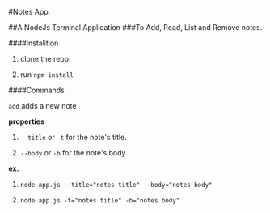 #Notes App.

##A NodeJs Terminal Application
###To Add, Read, List and Remove notes.

####Instalition

1. clone the repo.

2. run `npm install`

####Commands

`add` adds a new note

**properties**

1. `--title` or `-t`  for the note's title.

2. `--body` or `-b` for the note's body.

**ex.**

1. `node app.js --title="notes title" --body="notes body"`

2. `node app.js -t="notes title" -b="notes body"`